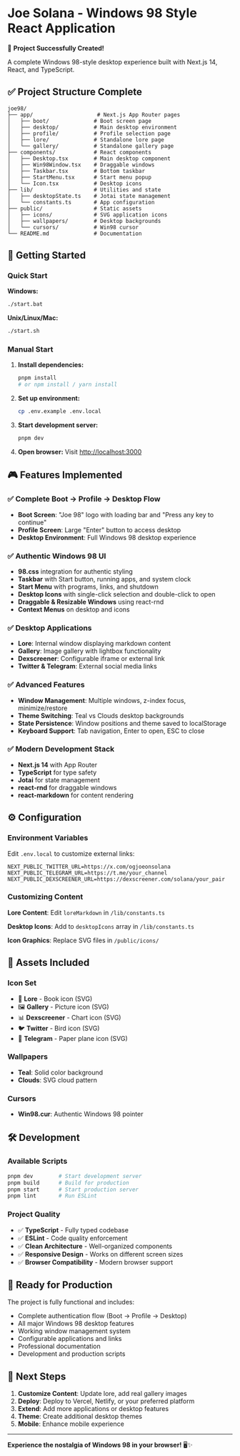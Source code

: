 # Joe Solana - Windows 98 Style React Application

🎉 **Project Successfully Created!** 

A complete Windows 98-style desktop experience built with Next.js 14, React, and TypeScript.

## ✅ Project Structure Complete

```
joe98/
├── app/                    # Next.js App Router pages
│   ├── boot/              # Boot screen page
│   ├── desktop/           # Main desktop environment
│   ├── profile/           # Profile selection page
│   ├── lore/              # Standalone lore page
│   └── gallery/           # Standalone gallery page
├── components/            # React components
│   ├── Desktop.tsx        # Main desktop component
│   ├── Win98Window.tsx    # Draggable windows
│   ├── Taskbar.tsx        # Bottom taskbar
│   ├── StartMenu.tsx      # Start menu popup
│   └── Icon.tsx           # Desktop icons
├── lib/                   # Utilities and state
│   ├── desktopState.ts    # Jotai state management
│   └── constants.ts       # App configuration
├── public/                # Static assets
│   ├── icons/             # SVG application icons
│   ├── wallpapers/        # Desktop backgrounds
│   └── cursors/           # Win98 cursor
└── README.md              # Documentation
```

## 🚀 Getting Started

### Quick Start

**Windows:**
```bash
./start.bat
```

**Unix/Linux/Mac:**
```bash
./start.sh
```

### Manual Start

1. **Install dependencies:**
   ```bash
   pnpm install
   # or npm install / yarn install
   ```

2. **Set up environment:**
   ```bash
   cp .env.example .env.local
   ```

3. **Start development server:**
   ```bash
   pnpm dev
   ```

4. **Open browser:**
   Visit [http://localhost:3000](http://localhost:3000)

## 🎮 Features Implemented

### ✅ Complete Boot → Profile → Desktop Flow
- **Boot Screen**: "Joe 98" logo with loading bar and "Press any key to continue"
- **Profile Screen**: Large "Enter" button to access desktop
- **Desktop Environment**: Full Windows 98 desktop experience

### ✅ Authentic Windows 98 UI
- **98.css** integration for authentic styling
- **Taskbar** with Start button, running apps, and system clock
- **Start Menu** with programs, links, and shutdown
- **Desktop Icons** with single-click selection and double-click to open
- **Draggable & Resizable Windows** using react-rnd
- **Context Menus** on desktop and icons

### ✅ Desktop Applications
- **Lore**: Internal window displaying markdown content
- **Gallery**: Image gallery with lightbox functionality  
- **Dexscreener**: Configurable iframe or external link
- **Twitter & Telegram**: External social media links

### ✅ Advanced Features
- **Window Management**: Multiple windows, z-index focus, minimize/restore
- **Theme Switching**: Teal vs Clouds desktop backgrounds
- **State Persistence**: Window positions and theme saved to localStorage
- **Keyboard Support**: Tab navigation, Enter to open, ESC to close

### ✅ Modern Development Stack
- **Next.js 14** with App Router
- **TypeScript** for type safety
- **Jotai** for state management
- **react-rnd** for draggable windows
- **react-markdown** for content rendering

## ⚙️ Configuration

### Environment Variables

Edit `.env.local` to customize external links:

```env
NEXT_PUBLIC_TWITTER_URL=https://x.com/ogjoeonsolana
NEXT_PUBLIC_TELEGRAM_URL=https://t.me/your_channel  
NEXT_PUBLIC_DEXSCREENER_URL=https://dexscreener.com/solana/your_pair
```

### Customizing Content

**Lore Content**: Edit `loreMarkdown` in `/lib/constants.ts`

**Desktop Icons**: Add to `desktopIcons` array in `/lib/constants.ts`

**Icon Graphics**: Replace SVG files in `/public/icons/`

## 🎨 Assets Included

### Icon Set
- 📖 **Lore** - Book icon (SVG)
- 🖼️ **Gallery** - Picture icon (SVG)  
- 📊 **Dexscreener** - Chart icon (SVG)
- 🐦 **Twitter** - Bird icon (SVG)
- 💬 **Telegram** - Paper plane icon (SVG)

### Wallpapers  
- **Teal**: Solid color background
- **Clouds**: SVG cloud pattern

### Cursors
- **Win98.cur**: Authentic Windows 98 pointer

## 🛠️ Development

### Available Scripts

```bash
pnpm dev        # Start development server
pnpm build      # Build for production
pnpm start      # Start production server  
pnpm lint       # Run ESLint
```

### Project Quality
- ✅ **TypeScript** - Fully typed codebase
- ✅ **ESLint** - Code quality enforcement  
- ✅ **Clean Architecture** - Well-organized components
- ✅ **Responsive Design** - Works on different screen sizes
- ✅ **Browser Compatibility** - Modern browser support

## 🎯 Ready for Production

The project is fully functional and includes:

- Complete authentication flow (Boot → Profile → Desktop)
- All major Windows 98 desktop features  
- Working window management system
- Configurable applications and links
- Professional documentation
- Development and production scripts

## 🚢 Next Steps

1. **Customize Content**: Update lore, add real gallery images
2. **Deploy**: Deploy to Vercel, Netlify, or your preferred platform
3. **Extend**: Add more applications or desktop features
4. **Theme**: Create additional desktop themes
5. **Mobile**: Enhance mobile experience

---

**Experience the nostalgia of Windows 98 in your browser!** 🖥️✨
